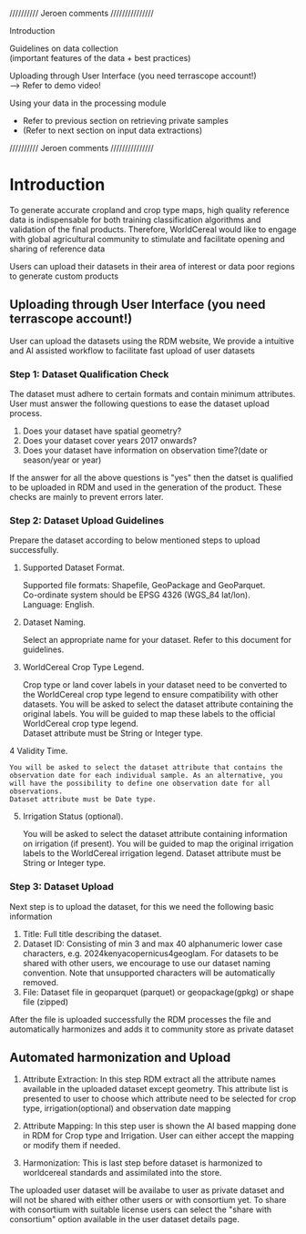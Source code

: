 ////////// Jeroen comments ///////////////  
  
Introduction  

Guidelines on data collection  
(important features of the data + best practices)  

Uploading through User Interface (you need terrascope account!)  
-->	Refer to demo video!  

Using your data in the processing module  
-	Refer to previous section on retrieving private samples  
-	(Refer to next section on input data extractions)  

////////// Jeroen comments ///////////////

# Introduction

To generate accurate cropland and crop type maps, high quality reference data is indispensable for both training classification algorithms and validation of the final products. Therefore, WorldCereal would like to engage with global agricultural community to stimulate and facilitate opening and sharing of reference data  

Users can upload their datasets in their area of interest or data poor regions to generate custom products  

## Uploading through User Interface (you need terrascope account!) 
User can upload the datasets using the RDM website, We provide a intuitive and AI assisted workflow to facilitate fast upload of user datasets

### Step 1: Dataset Qualification Check

The dataset must adhere to certain formats and contain minimum attributes. User must answer the following questions to ease the dataset upload process.  
1. Does your dataset have spatial geometry?  
2. Does your dataset cover years 2017 onwards?  
3. Does your dataset have information on observation time?(date or season/year or year)

If the answer for all the above questions is "yes" then the datset is qualified to be uploaded in RDM and used in the generation of the product. These checks are mainly to prevent errors later.  

### Step 2: Dataset Upload Guidelines

Prepare the dataset according to below mentioned steps to upload successfully.  
1. Supported Dataset Format.  
  
    Supported file formats: Shapefile, GeoPackage and GeoParquet.  
    Co-ordinate system should be EPSG 4326 (WGS_84 lat/lon).  
    Language: English.  

2. Dataset Naming.  

    Select an appropriate name for your dataset. Refer to this document for guidelines.  

3. WorldCereal Crop Type Legend.  

    Crop type or land cover labels in your dataset need to be converted to the WorldCereal crop type legend to ensure compatibility with other datasets. You will be asked to select the dataset attribute containing the original labels. You will be guided to map these labels to the official WorldCereal crop type legend.    
    Dataset attribute must be String or Integer type.  

 4 Validity Time.    
 
    You will be asked to select the dataset attribute that contains the observation date for each individual sample. As an alternative, you will have the possibility to define one observation date for all observations.  
    Dataset attribute must be Date type.  
    
5. Irrigation Status (optional).  

    You will be asked to select the dataset attribute containing information on irrigation (if present). You will be guided to map the original irrigation labels to the WorldCereal irrigation legend.
    Dataset attribute must be String or Integer type.


### Step 3: Dataset Upload

 Next step is to upload the dataset, for this we need the following basic information  

 1. Title: Full title describing the dataset.
 2. Dataset ID: Consisting of min 3 and max 40 alphanumeric lower case characters, e.g. 2024kenyacopernicus4geoglam. For datasets to be shared with other users, we encourage to use our dataset naming convention. Note that unsupported characters will be automatically removed.
 3. File: Dataset file in geoparquet (parquet) or geopackage(gpkg) or shape file (zipped)  

After the file is uploaded successfully the RDM processes the file and automatically harmonizes and adds it to community store as private dataset

## Automated harmonization and Upload

1. Attribute Extraction: In this step RDM extract all the attribute names available in the uploaded dataset except geometry. This attribute list is presented to user to choose which attribute need to be selected for crop type, irrigation(optional) and observation date mapping  

2. Attribute Mapping: In this step user is shown the AI based mapping done in RDM for Crop type and Irrigation. User can either accept the mapping or modify them if needed. 

3. Harmonization: This is last step before dataset is harmonized to worldcereal standards and assimilated into the store.  

The uploaded user dataset will be availabe to user as private dataset and will not be shared with either other users or with consortium yet. To share with consortium with suitable license users can select the "share with consortium" option available in the user dataset details page.  
